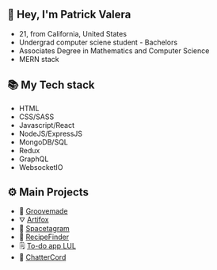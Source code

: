 
## 👋 Hey, I'm Patrick Valera
- 21, from California, United States
- Undergrad computer sciene student - Bachelors
- Associates Degree in Mathematics and Computer Science
- MERN stack

## 📚 My Tech stack
- HTML
- CSS/SASS
- Javascript/React
- NodeJS/ExpressJS
- MongoDB/SQL
- Redux
- GraphQL
- WebsocketIO

## ⚙️ Main Projects
- 🍞 [Groovemade](https://groovemade.herokuapp.com/)
- ⛛ [Artifox](http://artifoxclone.herokuapp.com/)
- 🔭 [Spacetagram](http://spacetagram-pat.herokuapp.com/)
- 🌿 [RecipeFinder](https://recipefinderpatrick.herokuapp.com/)
- 🗒️ [To-do app LUL](http://todoappwithmaterial.herokuapp.com/)
- 💬 [ChatterCord](https://poopcordpat.herokuapp.com/login)
